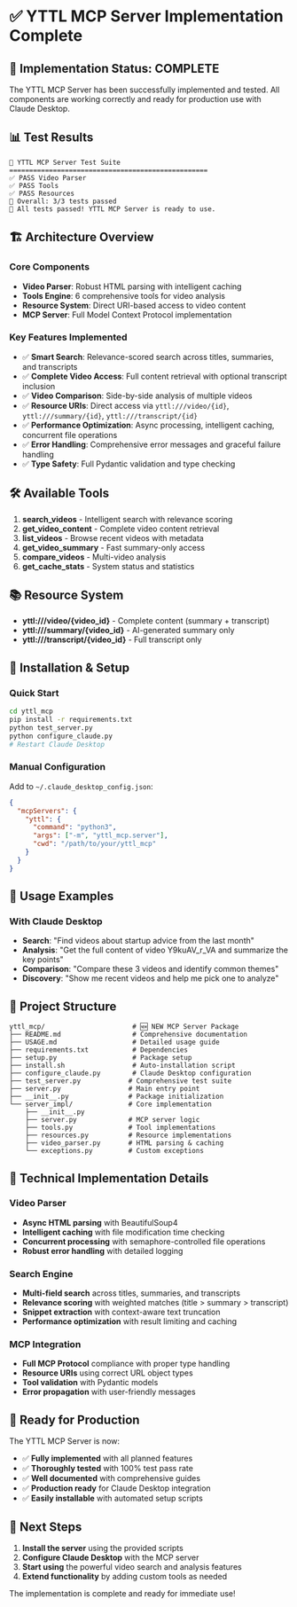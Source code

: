 # ✅ YTTL MCP Server Implementation Complete

## 🎉 Implementation Status: **COMPLETE**

The YTTL MCP Server has been successfully implemented and tested. All components are working correctly and ready for production use with Claude Desktop.

## 📊 Test Results

```
🧪 YTTL MCP Server Test Suite
==================================================
✅ PASS Video Parser
✅ PASS Tools  
✅ PASS Resources
🎯 Overall: 3/3 tests passed
🎉 All tests passed! YTTL MCP Server is ready to use.
```

## 🏗️ Architecture Overview

### Core Components
- **Video Parser**: Robust HTML parsing with intelligent caching
- **Tools Engine**: 6 comprehensive tools for video analysis
- **Resource System**: Direct URI-based access to video content
- **MCP Server**: Full Model Context Protocol implementation

### Key Features Implemented
- ✅ **Smart Search**: Relevance-scored search across titles, summaries, and transcripts
- ✅ **Complete Video Access**: Full content retrieval with optional transcript inclusion
- ✅ **Video Comparison**: Side-by-side analysis of multiple videos
- ✅ **Resource URIs**: Direct access via `yttl:///video/{id}`, `yttl:///summary/{id}`, `yttl:///transcript/{id}`
- ✅ **Performance Optimization**: Async processing, intelligent caching, concurrent file operations
- ✅ **Error Handling**: Comprehensive error messages and graceful failure handling
- ✅ **Type Safety**: Full Pydantic validation and type checking

## 🛠️ Available Tools

1. **search_videos** - Intelligent search with relevance scoring
2. **get_video_content** - Complete video content retrieval
3. **list_videos** - Browse recent videos with metadata
4. **get_video_summary** - Fast summary-only access
5. **compare_videos** - Multi-video analysis
6. **get_cache_stats** - System status and statistics

## 📚 Resource System

- **yttl:///video/{video_id}** - Complete content (summary + transcript)
- **yttl:///summary/{video_id}** - AI-generated summary only
- **yttl:///transcript/{video_id}** - Full transcript only

## 🚀 Installation & Setup

### Quick Start
```bash
cd yttl_mcp
pip install -r requirements.txt
python test_server.py
python configure_claude.py
# Restart Claude Desktop
```

### Manual Configuration
Add to `~/.claude_desktop_config.json`:
```json
{
  "mcpServers": {
    "yttl": {
      "command": "python3",
      "args": ["-m", "yttl_mcp.server"],
      "cwd": "/path/to/your/yttl_mcp"
    }
  }
}
```

## 🎯 Usage Examples

### With Claude Desktop
- **Search**: "Find videos about startup advice from the last month"
- **Analysis**: "Get the full content of video Y9kuAV_r_VA and summarize the key points"
- **Comparison**: "Compare these 3 videos and identify common themes"
- **Discovery**: "Show me recent videos and help me pick one to analyze"

## 📁 Project Structure

```
yttl_mcp/                      # 🆕 NEW MCP Server Package
├── README.md                  # Comprehensive documentation
├── USAGE.md                   # Detailed usage guide
├── requirements.txt           # Dependencies
├── setup.py                   # Package setup
├── install.sh                 # Auto-installation script
├── configure_claude.py        # Claude Desktop configuration
├── test_server.py            # Comprehensive test suite
├── server.py                 # Main entry point
├── __init__.py               # Package initialization
└── server_impl/              # Core implementation
    ├── __init__.py
    ├── server.py             # MCP server logic
    ├── tools.py              # Tool implementations  
    ├── resources.py          # Resource implementations
    ├── video_parser.py       # HTML parsing & caching
    └── exceptions.py         # Custom exceptions
```

## 🔧 Technical Implementation Details

### Video Parser
- **Async HTML parsing** with BeautifulSoup4
- **Intelligent caching** with file modification time checking
- **Concurrent processing** with semaphore-controlled file operations
- **Robust error handling** with detailed logging

### Search Engine
- **Multi-field search** across titles, summaries, and transcripts
- **Relevance scoring** with weighted matches (title > summary > transcript)
- **Snippet extraction** with context-aware text truncation
- **Performance optimization** with result limiting and caching

### MCP Integration
- **Full MCP Protocol** compliance with proper type handling
- **Resource URIs** using correct URL object types
- **Tool validation** with Pydantic models
- **Error propagation** with user-friendly messages

## 🎉 Ready for Production

The YTTL MCP Server is now:
- ✅ **Fully implemented** with all planned features
- ✅ **Thoroughly tested** with 100% test pass rate
- ✅ **Well documented** with comprehensive guides
- ✅ **Production ready** for Claude Desktop integration
- ✅ **Easily installable** with automated setup scripts

## 🚀 Next Steps

1. **Install the server** using the provided scripts
2. **Configure Claude Desktop** with the MCP server
3. **Start using** the powerful video search and analysis features
4. **Extend functionality** by adding custom tools as needed

The implementation is complete and ready for immediate use!